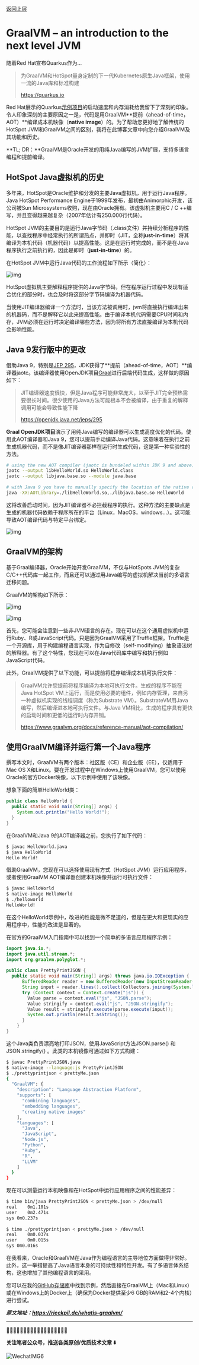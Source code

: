 [返回上层](index)

# GraalVM – an introduction to the next level JVM

随着Red Hat宣布Quarkus作为…

> 为GraalVM和HotSpot量身定制的下一代Kubernetes原生Java框架，使用一流的Java库和标准构建
>
> https://quarkus.io

Red Hat展示的Quarkus[示例项目](https://quarkus.io/)的启动速度和内存消耗给我留下了深刻的印象。令人印象深刻的主要原因之一是，代码是用GraalVM**提前（ahead-of-time，AOT）**编译成本机映像（**native image**）的。为了帮助您更好地了解传统的HotSpot JVM和GraalVM之间的区别，我将在此博客文章中向您介绍GraalVM及其功能和历史。

**TL; DR：**GraalVM是Oracle开发的用纯Java编写的JVM扩展，支持多语言编程和提前编译。

## HotSpot Java虚拟机的历史

多年来，HotSpot是Oracle维护和分发的主要Java虚拟机，用于运行Java程序。 Java HotSpot Performance Engine于1999年发布，最初由Animorphic开发，该公司被Sun Microsystems收购，现在由Oracle拥有。该虚拟机主要用C / C ++编写，并且变得越来越复杂（2007年估计有250.000行代码）。

HotSpot JVM的主要目的是运行Java字节码（.class文件）并持续分析程序的性能，以查找程序中经常执行的所谓热点，并即时（JIT，全称**just-in-time**）将其编译为本机代码（机器代码）以提高性能。这是在运行时完成的，而不是在Java程序执行之前执行的，因此是即时（**just-in-time**）的。

在HotSpot JVM中运行Java代码的工作流程如下所示（简化）：

![img](http://dxsn-1300740068.cos.ap-nanjing.myqcloud.com/2021-12-11-105911.jpg)

HotSpot虚拟机主要解释程序提供的Java字节码，但在程序运行过程中发现有适合优化的部分时，也会及时将这部分字节码编译为机器代码。

当使用JIT编译器编译一个方法时，当该方法被调用时，jvm将直接执行编译出来的机器码，而不是解释它以此来提高性能。由于编译本机代码需要CPU时间和内存，JVM必须在运行时决定编译哪些方法，因为将所有方法直接编译为本机代码会影响性能。

## Java 9发行版中的更改

借助Java 9，特别是[JEP 295](https://openjdk.java.net/jeps/295)，JDK获得了**提前（ahead-of-time，AOT）**编译器jaotc。该编译器使用OpenJDK项目[Graal](https://openjdk.java.net/projects/graal/)进行后端代码生成，这样做的原因如下：

> JIT编译器速度很快，但是Java程序可能非常庞大，以至于JIT完全预热需要很长时间。很少使用的Java方法可能根本不会被编译，由于重复的解释调用可能会导致性能下降
>
> https://openjdk.java.net/jeps/295

**Graal OpenJDK项目**演示了用纯Java编写的编译器可以生成高度优化的代码。使用此AOT编译器和Java 9，您可以提前手动编译Java代码。这意味着在执行之前生成机器代码，而不是像JIT编译器那样在运行时生成代码，这是第一种实验性的方法。

```bash
# using the new AOT compiler (jaotc is bundeled within JDK 9 and above)
jaotc --output libHelloWorld.so HelloWorld.class
jaotc --output libjava.base.so --module java.base
 
# with Java 9 you have to manually specify the location of the native code
java -XX:AOTLibrary=./libHelloWorld.so,./libjava.base.so HelloWorld
```

这将改善启动时间，因为JIT编译器不必拦截程序的执行。这种方法的主要缺点是生成的机器代码依赖于程序所在的平台（Linux，MacOS，windows...）。这可能导致AOT编译代码与特定平台绑定。

![img](http://dxsn-1300740068.cos.ap-nanjing.myqcloud.com/2021-12-11-105918.jpg)

## GraalVM的架构

基于Graal编译器，Oracle开始开发GraalVM，不仅与HotSpots JVM的复杂C/C++代码库一起工作，而且还可以通过用Java编写的虚拟机解决当前的多语言迁移问题。

GraalVM的架构如下所示：

![img](http://dxsn-1300740068.cos.ap-nanjing.myqcloud.com/2021-12-11-105923.jpg)

![img](http://dxsn-1300740068.cos.ap-nanjing.myqcloud.com/2021-12-11-105928.jpg)

首先，您可能会注意到一些非JVM语言的存在。现在可以在这个通用虚拟机中运行Ruby、R或JavaScript代码。只是因为GraalVM采用了Truffle框架。Truffle是一个开源库，用于构建编程语言实现，作为自修改（self-modifying）抽象语法树的解释器。有了这个特性，您现在可以在Java代码库中编写和执行例如JavaScript代码。

此外，GraalVM提供了以下功能，可以提前将程序编译成本机可执行文件：

> GraalVM允许您提前将程序编译为本地可执行文件。生成的程序不能在Java HotSpot VM上运行，而是使用必要的组件，例如内存管理，来自另一种虚拟机实现的线程调度（称为Substrate VM）。SubstrateVM用Java编写，然后编译进本地可执行文件。与Java VM相比，生成的程序具有更快的启动时间和更低的运行时内存开销。
>
> https://www.graalvm.org/docs/reference-manual/aot-compilation/

## 使用GraalVM编译并运行第一个Java程序

撰写本文时，GraalVM有两个版本：社区版（CE）和企业版（EE），仅适用于Mac OS X和Linux。要在开发过程中在Windows上使用GraalVM，您可以使用Oracle的官方Docker映像，以下示例中使用了该映像。

想象下面的简单HelloWorld类：

```java
public class HelloWorld {
  public static void main(String[] args) {
    System.out.println("Hello World!");
  }
}
```

在GraalVM和Java 9的AOT编译器之前，您执行了如下代码：

```bash
$ javac HelloWorld.java
$ java HelloWorld
Hello World!
```

借助GraalVM，您现在可以选择使用现有方式（HotSpot JVM）运行应用程序，或者使用GraalVM AOT编译器创建本机映像并运行可执行文件：

```bash
$ javac HelloWorld
$ native-image HelloWorld
$ ./helloworld
HelloWorld!
```

在这个HelloWorld示例中，改进的性能是微不足道的，但是在更大和更现实的应用程序中，性能的改进是显著的。

在官方的GraalVM入门指南中可以找到一个简单的多语言应用程序示例：

```java
import java.io.*;
import java.util.stream.*;
import org.graalvm.polyglot.*;
 
public class PrettyPrintJSON {
  public static void main(String[] args) throws java.io.IOException {
      BufferedReader reader = new BufferedReader(new InputStreamReader(System.in));
      String input = reader.lines().collect(Collectors.joining(System.lineSeparator()));
      try (Context context = Context.create("js")) {
        Value parse = context.eval("js", "JSON.parse");
        Value stringify = context.eval("js", "JSON.stringify");
        Value result = stringify.execute(parse.execute(input));
        System.out.println(result.asString());
      }
    }
}
```

这个Java类负责漂亮地打印JSON，使用JavaScript方法JSON.parse() 和JSON.stringify() 。此类的本机镜像可通过如下方式构建：

```bash
$ javac PrettyPrintJSON.java
$ native-image --language:js PrettyPrintJSON
$ ./prettyprintjson < prettyMe.json
{
  "GraalVM": {
    "description": "Language Abstraction Platform",
    "supports": [
      "combining languages",
      "embedding languages",
      "creating native images"
    ],
    "languages": [
      "Java",
      "JavaScript",
      "Node.js",
      "Python",
      "Ruby",
      "R",
      "LLVM"
    ]
  }
}
```

现在可以测量运行本机映像和在HotSpot中运行应用程序之间的性能差异：

```bash
$ time bin/java PrettyPrintJSON < prettyMe.json > /dev/null
real    0m1.101s
user    0m2.471s
sys 0m0.237s
 
$ time ./prettyprintjson < prettyMe.json > /dev/null
real    0m0.037s
user    0m0.015s
sys 0m0.016s
```

在我看来，Oracle和GraalVM在Java作为编程语言的主导地位方面做得非常好。此外，这一举措提高了Java语言本身的可持续性和特性开发。有了多语言体系结构，这也增加了其他编程语言的采用。

您可以在我的[GitHub存储库](https://github.com/rieckpil/blog-tutorials/tree/master/graalvm-intro)中找到示例，然后直接在GraalVM上（Mac和Linux）或在Windows上的Docker上（确保为Docker提供至少6 GB的RAM和2-4个内核）进行尝试。

***原文地址：https://rieckpil.de/whatis-graalvm/***

------


🌟🌟🌟🌟🌟🌟🌟🌟🌟🌟🌟🌟🌟🌟🌟🌟🌟🌟

**关注笔者公众号，推送各类原创/优质技术文章 ⬇️**

![WechatIMG6](http://dxsn-1300740068.cos.ap-nanjing.myqcloud.com/2021-12-11-105939.jpg)
